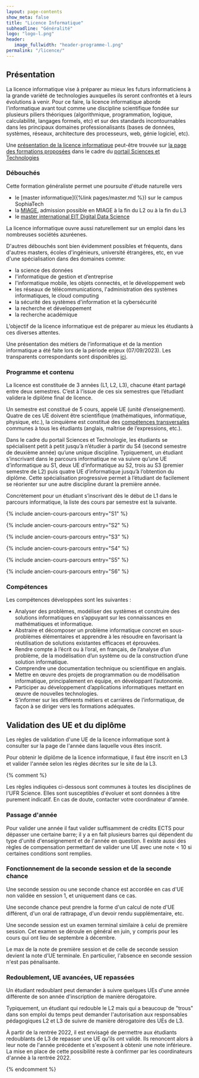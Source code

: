 ```yaml
---
layout: page-contents
show_meta: false
title: "Licence Informatique"
subheadline: "Généralité"
logo: "logo-l.png"
header:
   image_fullwidth: "header-programme-l.png"
permalink: "/licence/"
---
```



## Présentation ##

La licence informatique vise à préparer au mieux les futurs informaticiens
à la grande variété de technologies auxquelles ils seront confrontés et à
leurs évolutions à venir. Pour ce faire, la licence informatique
aborde l'informatique avant tout comme une discipline
scientifique fondée sur plusieurs piliers théoriques (algorithmique, programmation, logique, calculabilité, langages formels, etc) et sur des standards
incontournables dans les principaux domaines professionalisants (bases de données, systèmes, réseaux, architecture des processeurs, web, génie logiciel, etc).

Une [présentation de la licence informatique](https://univ-cotedazur.fr/formation/offre-de-formation/licence-informatique)
peut-être trouvée sur [la page des formations proposées](https://univ-cotedazur.fr/portails/portail-sciences-et-technologies/formations) dans le cadre du [portail Sciences et Technologies](https://univ-cotedazur.fr/portails/portail-sciences-et-technologies/)


### Débouchés ##

Cette formation généraliste permet une poursuite d'étude naturelle vers

- le [master informatique]({%link pages/master.md %}) sur le campus SophiaTech
- la [MIAGE](https://univ-cotedazur.fr/miage), admission possible en MIAGE à la fin du L2 ou à la fin du L3
- le [master international EIT Digital Data Science](https://polytech.univ-cotedazur.fr/formations/masters)

La licence informatique ouvre aussi naturellement sur un emploi dans
les nombreuses sociétés azuréenes.

D'autres débouchés sont bien évidemment possibles et fréquents, dans d'autres masters, écoles d'ingénieurs, université étrangères, etc, en vue d'une spécialisation dans des domaines comme:

- la science des données
- l'informatique de gestion et d’entreprise
- l'informatique mobile, les objets connectés, et le développement web
- les réseaux de télécommunications, l'administration des systèmes informatiques, le cloud computing
- la sécurité des systèmes d'information et la cybersécurité
- la recherche et développement
- la recherche académique

L’objectif de la licence informatique est de préparer au mieux les étudiants à ces diverses attentes.

Une présentation des métiers de l’informatique et de la mention informatique a été faite lors de la période enjeux (07/09/2023).
Les transparents correspondants sont disponibles [ici](/data/licence/présentation-rentrée-licence.pdf).



### Programme et contenu ###

La licence est constituée de 3 années (L1, L2, L3), chacune étant
partagé entre deux semestres. C’est à l’issue de ces six semestres que
l’étudiant validera le diplôme final de licence.

Un semestre est constitué de 5 cours, appelé UE (unité
d’enseignement). Quatre de ces UE doivent être scientifique
(mathématiques, informatique, physique, etc.), la cinquième est
constitué des [compétences
transversales](https://univ-cotedazur.fr/formation/reussir-ses-etudes/competences-transversales)
communes à tous les étudiants (anglais, maîtrise de l’expressions,
etc.).


Dans le cadre du portail Sciences et Technologie, les étudiants se
spécialisent petit à petit jusqu’à n’étudier à partir du S4 (second
semestre de deuxième année) qu’une unique discipline. Typiquement, un
étudiant s’inscrivant dans le parcours informatique ne va suivre
qu’une UE d’informatique au S1, deux UE d’informatique au S2, trois au
S3 (premier semestre de L2) puis quatre UE d’informatique jusqu’à
l’obtention du diplôme. Cette spécialisation progressive permet à
l’étudiant de facilement se réorienter sur une autre discipline durant
la première année.


Concrètement pour un étudiant s’inscrivant dès le début de L1 dans le
parcours informatique, la liste des cours par semestre est la
suivante.

{% include ancien-cours-parcours entry="S1" %}

{% include ancien-cours-parcours entry="S2" %}

{% include ancien-cours-parcours entry="S3" %}

{% include ancien-cours-parcours entry="S4" %}

{% include ancien-cours-parcours entry="S5" %}

{% include ancien-cours-parcours entry="S6" %}

### Compétences ###

Les compétences développées sont les suivantes :

- Analyser des problèmes, modéliser des systèmes et construire des
  solutions informatiques en s’appuyant sur les connaissances en
  mathématiques et informatique.
- Abstraire et décomposer un problème informatique concret en
  sous-problèmes élémentaires et apprendre à les résoudre en
  favorisant la réutilisation de solutions existantes efficaces et
  éprouvées.
- Rendre compte à l’écrit ou à l’oral, en français, de l’analyse d’un
  problème, de la modélisation d’un système ou de la construction
  d’une solution informatique.
- Comprendre une documentation technique ou scientifique en anglais.
- Mettre en œuvre des projets de programmation ou de modélisation
  informatique, principalement en équipe, en développant l’autonomie.
- Participer au développement d’applications informatiques mettant en
  œuvre de nouvelles technologies.
- S’informer sur les différents métiers et carrières de
  l’informatique, de façon à se diriger vers les formations adéquates.






## Validation des UE et du diplôme  ##


Les règles de validation d'une UE de la licence informatique sont à consulter sur la page de l'année dans laquelle vous êtes inscrit.

Pour obtenir le diplôme de la licence informatique, il faut être inscrit en L3 et valider l'année selon les règles décrites sur le site de la L3.

{% comment %}

Les règles indiquées ci-dessous sont communes à toutes les disciplines de l'UFR Science. Elles sont susceptibles d'évoluer et sont données à titre purement indicatif. En cas de doute, contacter votre coordinateur d'année.


### Passage d'année ###

Pour valider une année il faut valider suffisamment de crédits ECTS pour dépasser une certaine barre; il y a en fait plusieurs barres qui dépendent du type d'unité d'enseignement et de l'année en question. Il existe aussi des règles de compensation permettant de valider une UE avec une note < 10 si certaines conditions sont remplies.


### Fonctionnement de la seconde session et de la seconde chance ###

Une seconde session ou une seconde chance est accordée en cas d'UE non validée en session 1, et uniquement dans ce cas.

Une seconde chance peut prendre la forme d'un calcul de note d'UE différent, d'un oral de rattrapage, d'un devoir rendu supplémentaire, etc.

Une seconde session est un examen terminal similaire à celui de première session. Cet examen se déroule en général en juin, y compris pour les cours qui ont lieu de septembre à décembre.

Le max de la note de première session et de celle de seconde session devient la note d'UE terminale.
En particulier, l'absence en seconde session n'est pas pénalisante.

### Redoublement, UE avancées, UE repassées ###

Un étudiant redoublant peut demander à suivre quelques UEs d'une année différente
de son année d'inscription de manière dérogatoire.

Typiquement, un étudiant qui redouble le L2 mais qui a beaucoup de "trous" dans son emploi du temps peut demander l'autorisation
aux responsables pédagogiques L2 et L3
de suivre de manière dérogatoire des UEs de L3.

À partir de la rentrée 2022, il est envisagé de permettre aux étudiants redoublants de L3 de repasser une UE qu'ils ont validé.
Ils renoncent alors à leur note de l'année précédente et s'exposent à obtenir une note inférieure.
La mise en place de cette possibilité reste à confirmer par les coordinateurs d'année à la rentrée 2022.

{% endcomment %}
